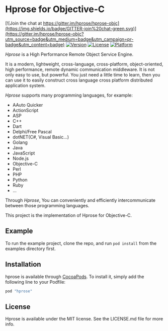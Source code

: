 # Hprose for Objective-C

[![Join the chat at https://gitter.im/hprose/hprose-objc](https://img.shields.io/badge/GITTER-join%20chat-green.svg)](https://gitter.im/hprose/hprose-objc?utm_source=badge&utm_medium=badge&utm_campaign=pr-badge&utm_content=badge)
[![Version](https://img.shields.io/cocoapods/v/hprose.svg)](http://cocoapods.org/pods/hprose)
[![License](https://img.shields.io/cocoapods/l/hprose.svg)](http://cocoapods.org/pods/hprose)
[![Platform](https://img.shields.io/cocoapods/p/hprose.svg)](http://cocoapods.org/pods/hprose)

*Hprose* is a High Performance Remote Object Service Engine.

It is a modern, lightweight, cross-language, cross-platform, object-oriented, high performance, remote dynamic communication middleware. It is not only easy to use, but powerful. You just need a little time to learn, then you can use it to easily construct cross language cross platform distributed application system.

*Hprose* supports many programming languages, for example:

* AAuto Quicker
* ActionScript
* ASP
* C++
* Dart
* Delphi/Free Pascal
* dotNET(C#, Visual Basic...)
* Golang
* Java
* JavaScript
* Node.js
* Objective-C
* Perl
* PHP
* Python
* Ruby
* ...

Through *Hprose*, You can conveniently and efficiently intercommunicate between those programming languages.

This project is the implementation of Hprose for Objective-C.

## Example

To run the example project, clone the repo, and run `pod install` from the examples directory first.

## Installation

hprose is available through [CocoaPods](http://cocoapods.org). To install
it, simply add the following line to your Podfile:

```ruby
pod "hprose"
```

## License

Hprose is available under the MIT license. See the LICENSE.md file for more info.
